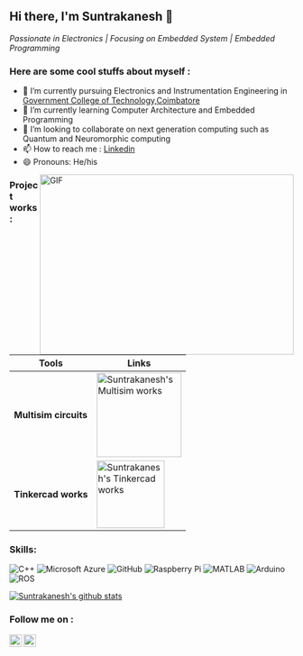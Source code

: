 
## Hi there, I'm Suntrakanesh 👋
*Passionate in Electronics | Focusing on Embedded System | Embedded Programming*

### Here are some cool stuffs about myself :

- 🔭 I’m currently pursuing Electronics and Instrumentation Engineering in [Government College of Technology,Coimbatore](http://www.gct.ac.in/)
- 🌱 I’m currently learning Computer Architecture and Embedded Programming
- 👯 I’m looking to collaborate on next generation computing such as Quantum and Neuromorphic computing
- 📫 How to reach me : [Linkedin](https://www.linkedin.com/in/suntrakanesh-su-0a81471a4/)
- 😄 Pronouns: He/his

<img align="right" alt="GIF" src="https://user-images.githubusercontent.com/64604283/101611830-d8467e00-39be-11eb-8ead-72ab015813a1.gif" width="450" height="320" /> 

### Project works:

| Tools | Links |
| ---- | ---- |
| **Multisim circuits**  | <a href="https://www.multisim.com/contributors/350511-suntrakanesh/" target="_blank"><img align="center" alt="Suntrakanesh's Multisim works" width="150px" src="https://user-images.githubusercontent.com/64604283/94007134-985bfb80-fdbe-11ea-90e5-691fed11ab6b.jpg" />  |
| **Tinkercad works**  | <a href="https://www.tinkercad.com/users/iKUNEW7bex0-suntrakanesh?category=circuits&sort=likes&view_mode=default" target="_blank"><img align="center" alt="Suntrakanesh's Tinkercad works" width="120px" src="https://user-images.githubusercontent.com/64604283/94007523-35b72f80-fdbf-11ea-9bf5-5c2ca32eff10.png" />  |

### Skills:

![C++](https://img.shields.io/badge/-C++-00599C?style=flat-square&logo=c) ![Microsoft Azure](https://img.shields.io/badge/Microsoft%20Azure-232F7E?style=flat-square&logo=microsoft-azure) ![GitHub](https://img.shields.io/badge/-GitHub-181717?style=flat-square&logo=github) ![Raspberry Pi](https://img.shields.io/badge/-Raspberry%20Pi-C51A4A?style=flat-square&logo=Raspberry-Pi) ![MATLAB](https://img.shields.io/badge/-MATALB-0076A8?style=flat-square&logo=Mathworks&logoColor=white) ![Arduino](https://img.shields.io/badge/Arduino-black?style=flat-square&logo=arduino) ![ROS](https://img.shields.io/badge/ROS-darkblue?style=flat-square&logo=ros) 

[![Suntrakanesh's github stats](https://github-readme-stats.vercel.app/api?username=Suntrakanesh&show_icons=true&theme=vue-dark)](https://github.com/anuraghazra/github-readme-stats) 
### Follow me on :

<a href="https://www.linkedin.com/in/suntrakanesh-su-0a81471a4/" target="_blank">
  <img align="left" alt="Suntrakanesh's Linkdein" width="22px" src="https://cdn.jsdelivr.net/npm/simple-icons@v3/icons/linkedin.svg" />
</a>
<a href="https://medium.com/@gsks.gs60" target="_blank">
  <img align="left" alt="Suntrakanesh's Writings" width="22px" src="https://cdn.jsdelivr.net/npm/simple-icons@v3/icons/medium.svg" />
</a>
